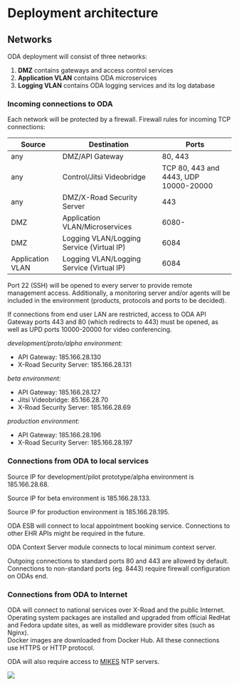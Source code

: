# Deployment architecture

## Networks

ODA deployment will consist of three networks:
1. **DMZ** contains gateways and access control services
2. **Application VLAN** contains ODA microservices
3. **Logging VLAN** contains ODA logging services and its log database

### Incoming connections to ODA

Each network will be protected by a firewall. Firewall rules for incoming 
TCP connections:

| Source | Destination                                               | Ports   |
| ------ | --------------------------------------------------------- | ------- |
| any    | DMZ/API Gateway                                           | 80, 443 |
| any    | Control/Jitsi Videobridge   | TCP 80, 443 and 4443, UDP 10000-20000 |
| any    | DMZ/X-Road Security Server                                |     443 |
| DMZ    | Application VLAN/Microservices                            |   6080- |
| DMZ    | Logging VLAN/Logging Service (Virtual IP)                 |    6084 |
| Application VLAN | Logging VLAN/Logging Service (Virtual IP)       |    6084 |

Port 22 (SSH) will be opened to every server to provide remote management 
access. Additionally, a monitoring server and/or agents will be included in the
environment (products, protocols and ports to be decided).

If connections from end user LAN are restricted, access to ODA API Gateway 
ports 443 and 80 (which redirects to 443) must be opened, as well as UPD ports
10000-20000 for video conferencing. 

*development/proto/alpha environment:*
- API Gateway: 185.166.28.130
- X-Road Security Server: 185.166.28.131

*beta environment:*
- API Gateway: 185.166.28.127
- Jitsi Videobridge: 85.166.28.70
- X-Road Security Server: 185.166.28.69

*production environment:*
- API Gateway: 185.166.28.196
- X-Road Security Server: 185.166.28.197

### Connections from ODA to local services

Source IP for development/pilot prototype/alpha environment is 185.166.28.68.

Source IP for beta environment is 185.166.28.133.

Source IP for production environment is 185.166.28.195.

ODA ESB will connect to local appointment booking service. Connections to other
EHR APIs might be required in the future. 

ODA Context Server module connects to local minimum context server.

Outgoing connections to standard ports 80 and 443 are allowed by default.
Connections to non-standard ports (eg. 8443) require firewall configuration
on ODAs end.

### Connections from ODA to Internet

ODA will connect to national services over X-Road and the public Internet. 
Operating system packages are installed and upgraded from official RedHat and 
Fedora update sites, as well as middleware provider sites (such as Nginx).  
Docker images are downloaded from Docker Hub. All these connections use HTTPS 
or HTTP protocol.

ODA will also require access to [MIKES] NTP servers. 

![](http://www.plantuml.com/plantuml/proxy?src=https://raw.githubusercontent.com/omahoito/definitions/master/deployment.plantuml?4)

[MIKES]: http://www.mikes.fi/julkinen-ntp-palvelu
